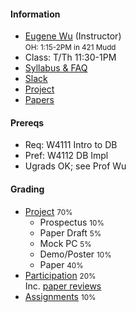 #### Information 

* [Eugene Wu](http://www.eugenewu.net) (Instructor)     
  <small>OH: 1:15-2PM in 421 Mudd</small>   
* Class: T/Th 11:30-1PM
* [Syllabus & FAQ](./syllabus)
* [Slack](#)
* [Project](./projects)
* [Papers](./papers)


#### Prereqs

* Req: W4111 Intro to DB
* Pref: W4112 DB Impl
* Ugrads OK; see Prof Wu

#### Grading 

* [Project](./projects) <small>70%</small>
  * Prospectus <small>10%</small>
  * Paper Draft <small>5%</small>
  * Mock PC <small>5%</small>
  * Demo/Poster <small>10%</small>
  * Paper <small>40%</small>
* [Participation](./syllabus#participation)  <small>20%</small>    
  Inc. [paper reviews](./syllabus#reading)
* [Assignments](./assignments) <small>10%</small>





